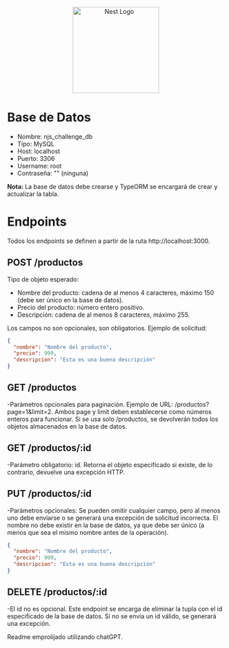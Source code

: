 <p align="center">
  <a href="http://nestjs.com/" target="blank"><img src="https://nestjs.com/img/logo-small.svg" width="200" alt="Nest Logo" /></a>
</p>

# Base de Datos

- Nombre: njs_challenge_db
- Tipo: MySQL
- Host: localhost
- Puerto: 3306
- Username: root
- Contraseña: "" (ninguna)

**Nota:** La base de datos debe crearse y TypeORM se encargará de crear y actualizar la tabla.

# Endpoints

Todos los endpoints se definen a partir de la ruta http://localhost:3000.

## POST /productos

Tipo de objeto esperado:

- Nombre del producto: cadena de al menos 4 caracteres, máximo 150 (debe ser único en la base de datos).
- Precio del producto: número entero positivo.
- Descripción: cadena de al menos 8 caracteres, máximo 255.

Los campos no son opcionales, son obligatorios. Ejemplo de solicitud:

```json
{
  "nombre": "Nombre del producto",
  "precio": 999,
  "descripcion": "Esta es una buena descripción"
}
```
## GET /productos
-Parámetros opcionales para paginación. Ejemplo de URL: /productos?page=1&limit=2. Ambos page y limit deben establecerse como números enteros para funcionar. Si se usa solo /productos, se devolverán todos los objetos almacenados en la base de datos.

## GET /productos/:id
-Parámetro obligatorio: id. Retorna el objeto especificado si existe, de lo contrario, devuelve una excepción HTTP.

## PUT /productos/:id
-Parámetros opcionales: Se pueden omitir cualquier campo, pero al menos uno debe enviarse o se generará una excepción de solicitud incorrecta. El nombre no debe existir en la base de datos, ya que debe ser único (a menos que sea el mismo nombre antes de la operación).
```json
{
  "nombre": "Nombre del producto",
  "precio": 999,
  "descripcion": "Esta es una buena descripción"
}
```

## DELETE /productos/:id
-El id no es opcional. Este endpoint se encarga de eliminar la tupla con el id especificado de la base de datos. Si no se envía un id válido, se generará una excepción.

Readme emprolijado utilizando chatGPT.